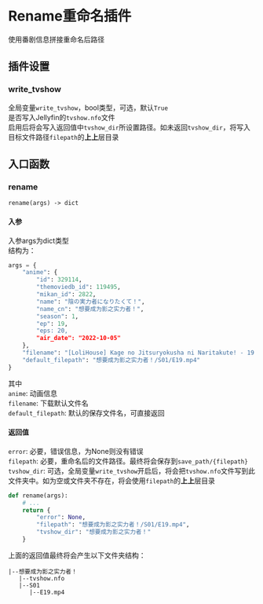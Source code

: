 # Rename重命名插件
使用番剧信息拼接重命名后路径


## 插件设置

### write_tvshow
全局变量`write_tvshow`，bool类型，可选，默认`True`  
是否写入Jellyfin的`tvshow.nfo`文件  
启用后将会写入返回值中`tvshow_dir`所设置路径。如未返回`tvshow_dir`，将写入目标文件路径`filepath`的**上上**层目录


## 入口函数
### rename
`rename(args) -> dict`

#### 入参
入参args为dict类型  
结构为：
```python
args = {
    "anime": {
        "id": 329114, 
        "themoviedb_id": 119495, 
        "mikan_id": 2822, 
        "name": "陰の実力者になりたくて！", 
        "name_cn": "想要成为影之实力者！", 
        "season": 1, 
        "ep": 19, 
        "eps: 20, 
        "air_date": "2022-10-05"
    },
    "filename": "[LoliHouse] Kage no Jitsuryokusha ni Naritakute! - 19 [WebRip 1080p HEVC-10bit AAC][简繁内封字幕].mp4",
    "default_filepath": "想要成为影之实力者！/S01/E19.mp4"
}
```
其中  
`anime`: 动画信息  
`filename`: 下载默认文件名  
`default_filepath`: 默认的保存文件名，可直接返回

#### 返回值
`error`: 必要，错误信息，为None则没有错误  
`filepath`: 必要，重命名后的文件路径。最终将会保存到`save_path/{filepath}`    
`tvshow_dir`: 可选，全局变量`write_tvshow`开启后，将会把`tvshow.nfo`文件写到此文件夹中。如为空或文件夹不存在，将会使用`filepath`的**上上**层目录      

```python
def rename(args):
    # ...
    return {
        "error": None,
        "filepath": "想要成为影之实力者！/S01/E19.mp4",
        "tvshow_dir": "想要成为影之实力者！"
    }
```
上面的返回值最终将会产生以下文件夹结构：  
```text
|--想要成为影之实力者！
   |--tvshow.nfo
   |--S01
      |--E19.mp4
```